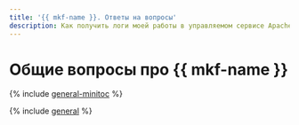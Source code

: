 ```yaml
---
title: '{{ mkf-name }}. Ответы на вопросы'
description: Как получить логи моей работы в управляемом сервисе Apache Kafka? Ответы на этот и другие вопросы в данной статье.
---
```


# Общие вопросы про {{ mkf-name }}

{% include [general-minitoc](../../_qa/managed-kafka/minitoc/general.md) %}

{% include [general](../../_qa/managed-kafka/general.md) %}
